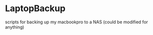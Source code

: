 LaptopBackup
============

scripts for backing up my macbookpro to a NAS (could be modified for anything)
